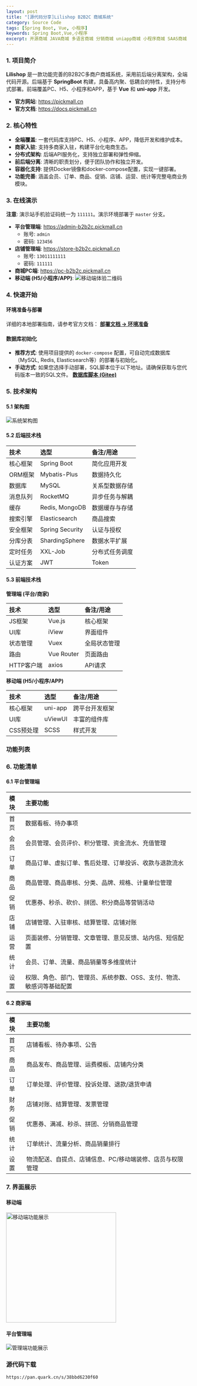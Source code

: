```yaml
---
layout: post
title: "[源代码分享]Lilishop B2B2C 商城系统"
category: Source Code
tags: [Spring Boot, Vue, 小程序]
keywords: Spring Boot,Vue,小程序
excerpt: 开源商城 JAVA商城 多语言商城 分销商城 uniapp商城 小程序商城 SAAS商城
---
```


### 1. 项目简介

**Lilishop** 是一款功能完善的B2B2C多商户商城系统，采用前后端分离架构，全端代码开源。后端基于 **SpringBoot** 构建，具备高内聚、低耦合的特性，支持分布式部署。前端覆盖PC、H5、小程序和APP，基于 **Vue** 和 **uni-app** 开发。

-   **官方网站**: <https://pickmall.cn>
-   **官方文档**: <https://docs.pickmall.cn>

### 2. 核心特性

-   **全端覆盖**: 一套代码库支持PC、H5、小程序、APP，降低开发和维护成本。
-   **商家入驻**: 支持多商家入驻，构建平台化电商生态。
-   **分布式架构**: 后端API服务化，支持独立部署和弹性伸缩。
-   **前后端分离**: 清晰的职责划分，便于团队协作和独立开发。
-   **容器化支持**: 提供Docker镜像和docker-compose配置，实现一键部署。
-   **功能完善**: 涵盖会员、订单、商品、促销、店铺、运营、统计等完整电商业务模块。

### 3. 在线演示

**注意**: 演示站手机验证码统一为 `111111`。演示环境部署于 `master` 分支。

-   **平台管理端**: <https://admin-b2b2c.pickmall.cn>
    -   账号: `admin`
    -   密码: `123456`
-   **店铺管理端**: <https://store-b2b2c.pickmall.cn>
    -   账号: `13011111111`
    -   密码: `111111`
-   **商城PC端**: <https://pc-b2b2c.pickmall.cn>
-   **移动端 (H5/小程序/APP)**:
    ![移动端体验二维码](https://static.pickmall.cn/images/h5-qrcode.png)

### 4. 快速开始

#### 环境准备与部署
详细的本地部署指南，请参考官方文档：
[**部署文档 -> 环境准备**](https://docs.pickmall.cn/deply/deply.html)

#### 数据库初始化
-   **推荐方式**: 使用项目提供的 `docker-compose` 配置，可自动完成数据库（MySQL, Redis, Elasticsearch等）的部署与初始化。
-   **手动方式**: 如果您选择手动部署，SQL脚本位于以下地址。请确保获取与您代码版本一致的SQL文件。
    [**数据库脚本 (Gitee)**](https://gitee.com/beijing_hongye_huicheng/docker/tree/master/init/mysql)

### 5. 技术架构

#### 5.1 架构图
![系统架构图](https://lili-system.oss-cn-beijing.aliyuncs.com/docs/%E6%9E%B6%E6%9E%84.png)

#### 5.2 后端技术栈

| 技术            | 选型            | 备注/用途  |
| :-------------- | :-------------- | :--------- |
| 核心框架        | Spring Boot     | 简化应用开发 |
| ORM框架         | Mybatis-Plus    | 数据持久化  |
| 数据库          | MySQL           | 关系型数据存储 |
| 消息队列        | RocketMQ        | 异步任务与解耦 |
| 缓存            | Redis, MongoDB  | 数据缓存与存储 |
| 搜索引擎        | Elasticsearch   | 商品搜索   |
| 安全框架        | Spring Security | 认证与授权  |
| 分库分表        | ShardingSphere  | 数据水平扩展 |
| 定时任务        | XXL-Job         | 分布式任务调度 |
| 认证方案        | JWT             | Token  |

#### 5.3 前端技术栈

**管理端 (平台/商家)**

| 技术       | 选型       | 备注/用途  |
 | :--------- | :--------- | :--------- |
| JS框架     | Vue.js     | 核心框架   |
| UI库       | iView      | 界面组件   |
| 状态管理   | Vuex       | 全局状态管理 |
| 路由       | Vue Router | 页面路由   |
| HTTP客户端 | axios      | API请求    |

**移动端 (H5/小程序/APP)**

| 技术      | 选型    | 备注/用途      |
 | :-------- | :------ | :------------- |
| 核心框架  | uni-app | 跨平台开发框架 |
| UI库      | uViewUI | 丰富的组件库   |
| CSS预处理 | SCSS    | 样式开发       |

### 功能列表

### 6. 功能清单

#### 6.1 平台管理端

| 模块 | 主要功能                                                               |
| :--- | :--------------------------------------------------------------------- |
| 首页 | 数据看板、待办事项                                                     |
| 会员 | 会员管理、会员评价、积分管理、资金流水、充值管理                       |
| 订单 | 商品订单、虚拟订单、售后处理、订单投诉、收款与退款流水                 |
| 商品 | 商品管理、商品审核、分类、品牌、规格、计量单位管理                     |
| 促销 | 优惠券、秒杀、砍价、拼团、积分商品等营销活动                           |
| 店铺 | 店铺管理、入驻审核、结算管理、店铺对账                                 |
| 运营 | 页面装修、分销管理、文章管理、意见反馈、站内信、短信配置               |
| 统计 | 会员、订单、流量、商品销量等多维度统计                                 |
| 设置 | 权限、角色、部门、管理员、系统参数、OSS、支付、物流、敏感词等基础配置 |

#### 6.2 商家端

| 模块 | 主要功能                                                     |
| :--- | :----------------------------------------------------------- |
| 首页 | 店铺看板、待办事项、公告                                     |
| 商品 | 商品发布、商品管理、运费模板、店铺内分类                     |
| 订单 | 订单处理、评价管理、投诉处理、退款/退货申请                  |
| 财务 | 店铺对账、结算管理、发票管理                                 |
| 促销 | 优惠券、满减、秒杀、拼团、分销商品管理                       |
| 统计 | 订单统计、流量分析、商品销量排行                             |
| 设置 | 物流配送、自提点、店铺信息、PC/移动端装修、店员与权限管理    |

### 7. 界面展示

#### 移动端
<img src="https://static.pickmall.cn/images/other/app.gif" alt="移动端功能展示" width="300"/>

#### 平台管理端
![管理端功能展示](https://static.pickmall.cn/images/other/manager.gif)

### 源代码下载

    https://pan.quark.cn/s/38bbd6230f60
